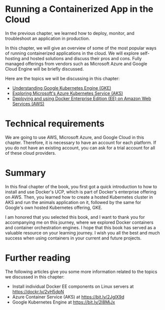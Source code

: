 # Running a Containerized App in the Cloud
In the previous chapter, we learned how to deploy, monitor, and troubleshoot an application in production.

In this chapter, we will give an overview of some of the most popular ways of running containerized applications in the cloud. We will explore self-hosting and hosted solutions and discuss their pros and cons. Fully managed offerings from vendors such as Microsoft Azure and Google Cloud Engine will be briefly discussed.

Here are the topics we will be discussing in this chapter:

- [Understanding Google Kubernetes Engine (GKE)](Understanding-Google-Kubernetes-Engine-GKE.md)
- [Exploring Microsoft's Azure Kubernetes Service (AKS)](ExploringMicrosoft-s-Azure-Kubernetes-Service-AKS.md)
- [Deploying and using Docker Enterprise Edition (EE) on Amazon Web Services (AWS)](Deploying-and-using-Docker-Enterprise-Edition.md)


# Technical requirements
We are going to use AWS, Microsoft Azure, and Google Cloud in this chapter. Therefore, it is necessary to have an account for each platform. If you do not have an existing account, you can ask for a trial account for all of these cloud providers.


# Summary
In this final chapter of the book, you first got a quick introduction to how to install and use Docker's UCP, which is part of Docker's enterprise offering on AWS. Then, you learned how to create a hosted Kubernetes cluster in AKS and run the animals application on it, followed by the same for Google's own hosted Kubernetes offering, GKE.

I am honored that you selected this book, and I want to thank you for accompanying me on this journey, where we explored Docker containers and container orchestration engines. I hope that this book has served as a valuable resource on your learning journey. I wish you all the best and much success when using containers in your current and future projects.

# Further reading
The following articles give you some more information related to the topics we discussed in this chapter:

- Install individual Docker EE components on Linux servers at https://dockr.ly/2vH5dpN
- Azure Container Service (AKS) at https://bit.ly/2JglX9d
- Google Kubernetes Engine at https://bit.ly/2I8MjJx
